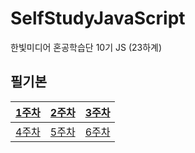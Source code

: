 # SelfStudyJavaScript
한빛미디어 혼공학습단 10기 JS (23하계)  


## 필기본
| [1주차](https://carnation-celery-008.notion.site/1-068ab38e769041eea47843f4fb4625df?pvs=4) | [2주차](https://carnation-celery-008.notion.site/2-9504c85651f24607bdfeb0b1353d0c8b?pvs=4) | [3주차](https://carnation-celery-008.notion.site/3-07868e345b59419e9f994dab63f40651?pvs=4) |
| :---: | :---: | :---: |
| [4주차](https://carnation-celery-008.notion.site/4-e2055ece8c0a41b9b0b1a3eb5e7e51c7?pvs=4) | [5주차](https://carnation-celery-008.notion.site/5-1c240df8dd1742b1a44de0e77b7a96bf?pvs=4) | [6주차](https://carnation-celery-008.notion.site/6-b59be50f7b674a6fb2da9de383d4ee43?pvs=4) |
